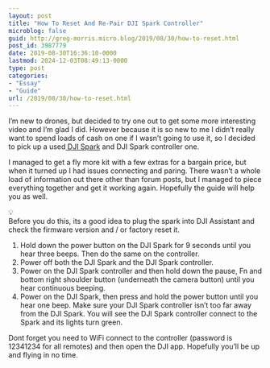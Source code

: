 ```yaml
---
layout: post
title: "How To Reset And Re-Pair DJI Spark Controller"
microblog: false
guid: http://greg-morris.micro.blog/2019/08/30/how-to-reset.html
post_id: 3987779
date: 2019-08-30T16:36:10-0000
lastmod: 2024-12-03T08:49:13-0000
type: post
categories:
- "Essay"
- "Guide"
url: /2019/08/30/how-to-reset.html
---
```

<p>I’m new to drones, but decided to try one out to get some more interesting video and I’m glad I did. However because it is so new to me I didn’t really want to spend loads of cash on one if I wasn’t going to use it, so I decided to pick up a used<a href="https://www.dji.com/uk/spark"> DJI Spark</a> and DJI Spark controller one.</p>
<p>I managed to get a fly more kit with a few extras for a bargain price, but when it turned up I had issues connecting and paring. There wasn’t a whole load of information out there other than forum posts, but I managed to piece everything together and get it working again. Hopefully the guide will help you as well.</p>
<div class="kg-card kg-callout-card kg-callout-card-grey">
<div class="kg-callout-emoji">💡</div>
<div class="kg-callout-text">Before you do this, its a good idea to plug the spark into DJI Assistant and check the firmware version and / or factory reset it.</div>
</div>
<ol>
<li>Hold down the power button on the DJI Spark for 9 seconds until you hear three beeps. Then do the same on the controller.</li>
<li>Power off both the DJI Spark and the DJI Spark controller.</li>
<li>Power on the DJI Spark controller and then hold down the pause, Fn and bottom right shoulder button (underneath the camera button) until you hear continuous beeping.</li>
<li>Power on the DJI Spark, then press and hold the power button until you hear one beep. Make sure your DJI Spark controller isn’t too far away from the DJI Spark. You will see the DJI Spark controller connect to the Spark and its lights turn green.</li>
</ol>
<p>Dont forget you need to WiFi connect to the controller (password is 12341234 for all remotes) and then open the DJI app. Hopefully you’ll be up and flying in no time.</p>

